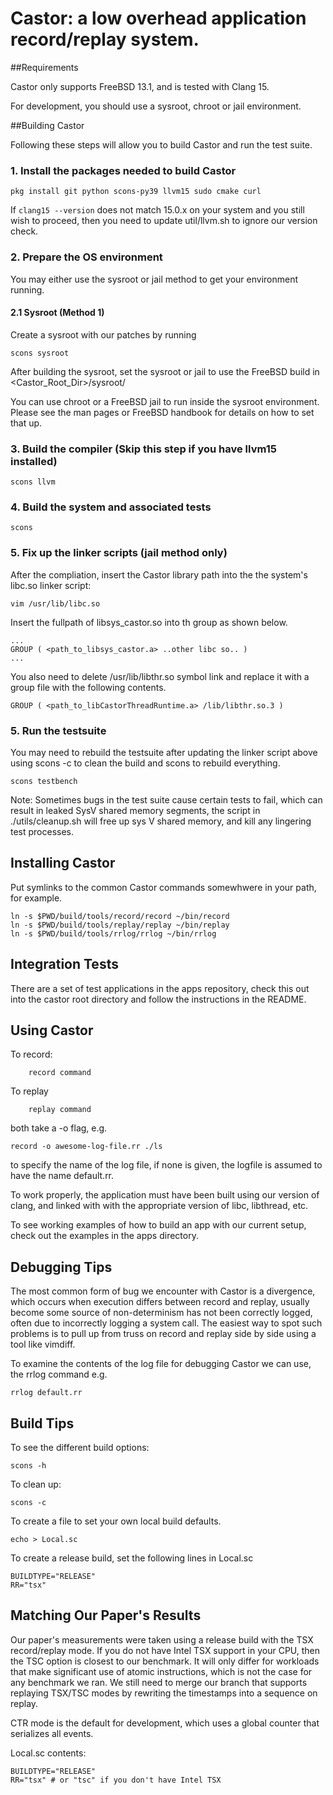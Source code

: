 # Castor: a low overhead application record/replay system.

##Requirements

Castor only supports FreeBSD 13.1, and is tested with Clang 15.

For development, you should use a sysroot, chroot or jail environment.  

##Building Castor

Following these steps will allow you to build Castor and run the test suite.

### 1. Install the packages needed to build Castor

```
pkg install git python scons-py39 llvm15 sudo cmake curl
```

If ```clang15 --version``` does not match 15.0.x on your system and you still 
wish to proceed, then you need to update util/llvm.sh to ignore our version 
check.


### 2. Prepare the OS environment

You may either use the sysroot or jail method to get your environment running.

#### 2.1 Sysroot (Method 1)
Create a sysroot with our patches by running
```
scons sysroot
```

After building the sysroot, set the sysroot or jail to use the FreeBSD build in
<Castor_Root_Dir>/sysroot/

You can use chroot or a FreeBSD jail to run inside the sysroot environment. 
Please see the man pages or FreeBSD handbook for details on how to set that up.

### 3. Build the compiler (Skip this step if you have llvm15 installed)

```
scons llvm
```

### 4. Build the system and associated tests

```
scons
```

### 5. Fix up the linker scripts (jail method only)
After the compliation, insert the Castor library path into the the system's 
libc.so linker script:
```
vim /usr/lib/libc.so
```
Insert the fullpath of libsys_castor.so into th group as shown below.
```
...
GROUP ( <path_to_libsys_castor.a> ..other libc so.. )
...
```

You also need to delete /usr/lib/libthr.so symbol link and replace it with a 
group file with the following contents.
```
GROUP ( <path_to_libCastorThreadRuntime.a> /lib/libthr.so.3 )
```

### 5. Run the testsuite

You may need to rebuild the testsuite after updating the linker script above 
using scons -c to clean the build and scons to rebuild everything.

```
scons testbench
```

Note: Sometimes bugs in the test suite cause certain tests to fail, which
can result in leaked SysV shared memory segments, the script in ./utils/cleanup.sh
will free up sys V shared memory, and kill any lingering test processes.

## Installing Castor

Put symlinks to the common Castor commands somewhwere in your path, for example.

```
ln -s $PWD/build/tools/record/record ~/bin/record
ln -s $PWD/build/tools/replay/replay ~/bin/replay
ln -s $PWD/build/tools/rrlog/rrlog ~/bin/rrlog

```

## Integration Tests

There are a set of test applications in the apps repository, check this out
into the castor root directory and follow the instructions in the README.

## Using Castor

To record:

```
    record command
```

To replay

```
    replay command
```

both take a -o flag, e.g. 

    record -o awesome-log-file.rr ./ls

to specify the name of the log file, if none is given, the logfile is assumed to have the
name default.rr.

To work properly, the application must have been built using our version of
clang, and linked with with the appropriate version of libc, libthread, etc.

To see working examples of how to build an app with our current setup, check out
the examples in the apps directory.

## Debugging Tips

The most common form of bug we encounter with Castor is a divergence, which
occurs when execution differs between record and replay, usually become some
source of non-determinism has not been correctly logged, often due to
incorrectly logging a system call. The easiest way to spot such problems is to
pull up from truss on record and replay side by side using a tool like vimdiff.


To examine the contents of the log file for debugging Castor we can use, the rrlog
command e.g.

    rrlog default.rr

## Build Tips
To see the different build options:

    scons -h

To clean up:

    scons -c

To create a file to set your own local build defaults.

    echo > Local.sc

To create a release build, set the following lines in Local.sc

    BUILDTYPE="RELEASE"
    RR="tsx"

## Matching Our Paper's Results

Our paper's measurements were taken using a release build with the TSX 
record/replay mode.  If you do not have Intel TSX support in your CPU, then the 
TSC option is closest to our benchmark.  It will only differ for workloads that 
make significant use of atomic instructions, which is not the case for any 
benchmark we ran.  We still need to merge our branch that supports replaying 
TSX/TSC modes by rewriting the timestamps into a sequence on replay.

CTR mode is the default for development, which uses a global counter that 
serializes all events.

Local.sc contents:
```
BUILDTYPE="RELEASE"
RR="tsx" # or "tsc" if you don't have Intel TSX
```

